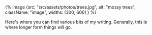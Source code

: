 {% image {src: "src/assets/photos/trees.jpg", alt: "mossy trees", className: "image", widths: [300, 600] } %}


Here's where you can find various bits of my writing. 
Generally, this is where longer form things will go.